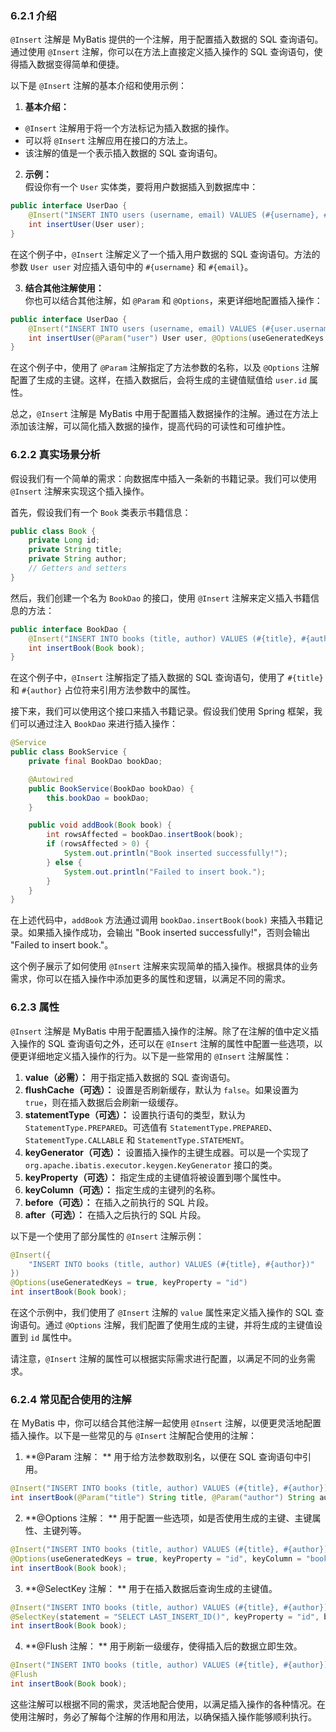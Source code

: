 <a name="jeRY4"></a>
### 6.2.1 介绍
`@Insert` 注解是 MyBatis 提供的一个注解，用于配置插入数据的 SQL 查询语句。通过使用 `@Insert` 注解，你可以在方法上直接定义插入操作的 SQL 查询语句，使得插入数据变得简单和便捷。

以下是 `@Insert` 注解的基本介绍和使用示例：

1.  **基本介绍：** 
   - `@Insert` 注解用于将一个方法标记为插入数据的操作。
   - 可以将 `@Insert` 注解应用在接口的方法上。
   - 该注解的值是一个表示插入数据的 SQL 查询语句。
2.  **示例：**<br />假设你有一个 `User` 实体类，要将用户数据插入到数据库中： 

```java
public interface UserDao {
    @Insert("INSERT INTO users (username, email) VALUES (#{username}, #{email})")
    int insertUser(User user);
}
```

在这个例子中，`@Insert` 注解定义了一个插入用户数据的 SQL 查询语句。方法的参数 `User user` 对应插入语句中的 `#{username}` 和 `#{email}`。

3. **结合其他注解使用：**<br />你也可以结合其他注解，如 `@Param` 和 `@Options`，来更详细地配置插入操作：

```java
public interface UserDao {
    @Insert("INSERT INTO users (username, email) VALUES (#{user.username}, #{user.email})")
    int insertUser(@Param("user") User user, @Options(useGeneratedKeys = true, keyProperty = "user.id"))
}
```

在这个例子中，使用了 `@Param` 注解指定了方法参数的名称，以及 `@Options` 注解配置了生成的主键。这样，在插入数据后，会将生成的主键值赋值给 `user.id` 属性。

总之，`@Insert` 注解是 MyBatis 中用于配置插入数据操作的注解。通过在方法上添加该注解，可以简化插入数据的操作，提高代码的可读性和可维护性。

<a name="B7Py9"></a>
### 6.2.2 真实场景分析
假设我们有一个简单的需求：向数据库中插入一条新的书籍记录。我们可以使用 `@Insert` 注解来实现这个插入操作。

首先，假设我们有一个 `Book` 类表示书籍信息：

```java
public class Book {
    private Long id;
    private String title;
    private String author;
    // Getters and setters
}
```

然后，我们创建一个名为 `BookDao` 的接口，使用 `@Insert` 注解来定义插入书籍信息的方法：

```java
public interface BookDao {
    @Insert("INSERT INTO books (title, author) VALUES (#{title}, #{author})")
    int insertBook(Book book);
}
```

在这个例子中，`@Insert` 注解指定了插入数据的 SQL 查询语句，使用了 `#{title}` 和 `#{author}` 占位符来引用方法参数中的属性。

接下来，我们可以使用这个接口来插入书籍记录。假设我们使用 Spring 框架，我们可以通过注入 `BookDao` 来进行插入操作：

```java
@Service
public class BookService {
    private final BookDao bookDao;

    @Autowired
    public BookService(BookDao bookDao) {
        this.bookDao = bookDao;
    }

    public void addBook(Book book) {
        int rowsAffected = bookDao.insertBook(book);
        if (rowsAffected > 0) {
            System.out.println("Book inserted successfully!");
        } else {
            System.out.println("Failed to insert book.");
        }
    }
}
```

在上述代码中，`addBook` 方法通过调用 `bookDao.insertBook(book)` 来插入书籍记录。如果插入操作成功，会输出 "Book inserted successfully!"，否则会输出 "Failed to insert book."。

这个例子展示了如何使用 `@Insert` 注解来实现简单的插入操作。根据具体的业务需求，你可以在插入操作中添加更多的属性和逻辑，以满足不同的需求。

<a name="ItyIi"></a>
### 6.2.3 属性
`@Insert` 注解是 MyBatis 中用于配置插入操作的注解。除了在注解的值中定义插入操作的 SQL 查询语句之外，还可以在 `@Insert` 注解的属性中配置一些选项，以便更详细地定义插入操作的行为。以下是一些常用的 `@Insert` 注解属性：

1.  **value（必需）：** 用于指定插入数据的 SQL 查询语句。 
2.  **flushCache（可选）：** 设置是否刷新缓存，默认为 `false`。如果设置为 `true`，则在插入数据后会刷新一级缓存。 
3.  **statementType（可选）：** 设置执行语句的类型，默认为 `StatementType.PREPARED`。可选值有 `StatementType.PREPARED`、`StatementType.CALLABLE` 和 `StatementType.STATEMENT`。 
4.  **keyGenerator（可选）：** 设置插入操作的主键生成器。可以是一个实现了 `org.apache.ibatis.executor.keygen.KeyGenerator` 接口的类。 
5.  **keyProperty（可选）：** 指定生成的主键值将被设置到哪个属性中。 
6.  **keyColumn（可选）：** 指定生成的主键列的名称。 
7.  **before（可选）：** 在插入之前执行的 SQL 片段。 
8.  **after（可选）：** 在插入之后执行的 SQL 片段。 

以下是一个使用了部分属性的 `@Insert` 注解示例：

```java
@Insert({
    "INSERT INTO books (title, author) VALUES (#{title}, #{author})"
})
@Options(useGeneratedKeys = true, keyProperty = "id")
int insertBook(Book book);
```

在这个示例中，我们使用了 `@Insert` 注解的 `value` 属性来定义插入操作的 SQL 查询语句。通过 `@Options` 注解，我们配置了使用生成的主键，并将生成的主键值设置到 `id` 属性中。

请注意，`@Insert` 注解的属性可以根据实际需求进行配置，以满足不同的业务需求。

<a name="zABjr"></a>
### 6.2.4 常见配合使用的注解
在 MyBatis 中，你可以结合其他注解一起使用 `@Insert` 注解，以便更灵活地配置插入操作。以下是一些常见的与 `@Insert` 注解配合使用的注解：

1. **@Param  注解： ** 用于给方法参数取别名，以便在 SQL 查询语句中引用。

```java
@Insert("INSERT INTO books (title, author) VALUES (#{title}, #{author})")
int insertBook(@Param("title") String title, @Param("author") String author);
```

2. **@Options  注解： ** 用于配置一些选项，如是否使用生成的主键、主键属性、主键列等。

```java
@Insert("INSERT INTO books (title, author) VALUES (#{title}, #{author})")
@Options(useGeneratedKeys = true, keyProperty = "id", keyColumn = "book_id")
int insertBook(Book book);
```

3. **@SelectKey  注解： ** 用于在插入数据后查询生成的主键值。

```java
@Insert("INSERT INTO books (title, author) VALUES (#{title}, #{author})")
@SelectKey(statement = "SELECT LAST_INSERT_ID()", keyProperty = "id", before = false, resultType = Long.class)
int insertBook(Book book);
```

4. **@Flush  注解： ** 用于刷新一级缓存，使得插入后的数据立即生效。

```java
@Insert("INSERT INTO books (title, author) VALUES (#{title}, #{author})")
@Flush
int insertBook(Book book);
```

这些注解可以根据不同的需求，灵活地配合使用，以满足插入操作的各种情况。在使用注解时，务必了解每个注解的作用和用法，以确保插入操作能够顺利执行。
